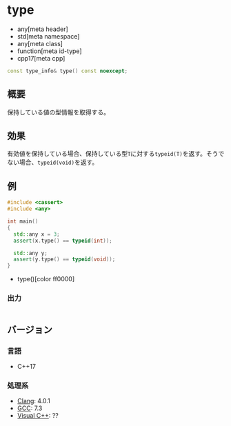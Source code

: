 # type
* any[meta header]
* std[meta namespace]
* any[meta class]
* function[meta id-type]
* cpp17[meta cpp]

```cpp
const type_info& type() const noexcept;
```

## 概要
保持している値の型情報を取得する。


## 効果
有効値を保持している場合、保持している型`T`に対する`typeid(T)`を返す。そうでない場合、`typeid(void)`を返す。


## 例
```cpp example
#include <cassert>
#include <any>

int main()
{
  std::any x = 3;
  assert(x.type() == typeid(int));

  std::any y;
  assert(y.type() == typeid(void));
}
```
* type()[color ff0000]

### 出力
```
```

## バージョン
### 言語
- C++17

### 処理系
- [Clang](/implementation.md#clang): 4.0.1
- [GCC](/implementation.md#gcc): 7.3
- [Visual C++](/implementation.md#visual_cpp): ??
